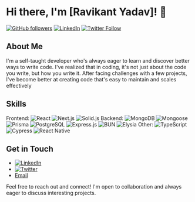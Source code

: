 # Hi there, I'm [Ravikant Yadav]! 👋

[![GitHub followers](https://img.shields.io/github/followers/yourusername?label=Follow&style=social)](https://github.com/yourusername)
[![LinkedIn](https://img.shields.io/badge/LinkedIn-Connect-blue)](https://www.linkedin.com/in/yourusername)
[![Twitter Follow](https://img.shields.io/twitter/follow/yourusername?label=Follow&style=social)](https://twitter.com/yourusername)

## About Me
I'm a self-taught developer who's always eager to learn and discover better ways to write code. I've realized that in coding, it's not just about the code you write, but how you write it. After facing challenges with a few projects, I've become better at creating code that's easy to maintain and scales effectively

## Skills
Frontend: ![React](https://img.shields.io/badge/React-blue) ![Next.js](https://img.shields.io/badge/Next.js-black) ![Solid.js](https://img.shields.io/badge/Solid.js-red)
Backend: ![MongoDB](https://img.shields.io/badge/MongoDB-green) ![Mongoose](https://img.shields.io/badge/Mongoose-yellow) ![Prisma](https://img.shields.io/badge/Prisma-blue) ![PostgreSQL](https://img.shields.io/badge/PostgreSQL-blue) ![Express.js](https://img.shields.io/badge/Express.js-blue) ![BUN](https://img.shields.io/badge/BUN-orange) ![Elysia](https://img.shields.io/badge/Elysia-yellow)
Other: ![TypeScript](https://img.shields.io/badge/TypeScript-blue) ![Cypress](https://img.shields.io/badge/Cypress-green) ![React Native](https://img.shields.io/badge/React%20Native-blue)


## Get in Touch
- [![LinkedIn](https://img.shields.io/badge/LinkedIn-Connect-blue)](https://www.linkedin.com/in/yourusername)
- [![Twitter](https://img.shields.io/badge/Twitter-Follow-blue)](https://twitter.com/yourusername)
- [Email](mailto:youremail@example.com)

Feel free to reach out and connect! I'm open to collaboration and always eager to discuss interesting projects.
